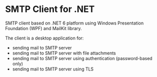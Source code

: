 SMTP Client for .NET
====================

SMTP client based on .NET 6 platform using Windows Presentation Foundation (WPF) and MailKit library.

The client is a desktop application for:

* sending mail to SMTP server
* sending mail to SMTP server with file attachments
* sending mail to SMTP server using authentication (password-based only)
* sending mail to SMTP server using TLS
